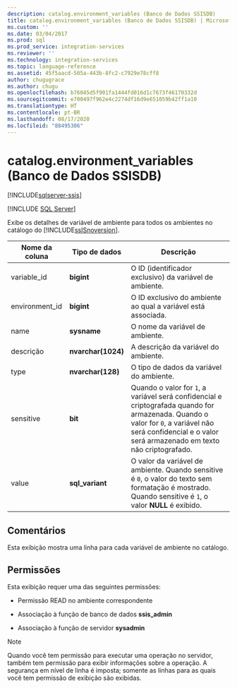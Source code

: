 ```yaml
---
description: catalog.environment_variables (Banco de Dados SSISDB)
title: catalog.environment_variables (Banco de Dados SSISDB) | Microsoft Docs
ms.custom: ''
ms.date: 03/04/2017
ms.prod: sql
ms.prod_service: integration-services
ms.reviewer: ''
ms.technology: integration-services
ms.topic: language-reference
ms.assetid: 45f5aacd-505a-443b-8fc2-c7929e78cff8
author: chugugrace
ms.author: chugu
ms.openlocfilehash: b76045d5f901fa1444fd016d1c7673f46170332d
ms.sourcegitcommit: e700497f962e4c2274df16d9e651059b42ff1a10
ms.translationtype: HT
ms.contentlocale: pt-BR
ms.lasthandoff: 08/17/2020
ms.locfileid: "88495306"
---
```

# <a name="catalogenvironment_variables-ssisdb-database"></a>catalog.environment_variables (Banco de Dados SSISDB)

[!INCLUDE[sqlserver-ssis](../../includes/applies-to-version/sqlserver-ssis.md)]


[!INCLUDE [SQL Server](../../includes/applies-to-version/sqlserver.md)]

  Exibe os detalhes de variável de ambiente para todos os ambientes no catálogo do [!INCLUDE[ssISnoversion](../../includes/ssisnoversion-md.md)].  
  
|Nome da coluna|Tipo de dados|Descrição|  
|-----------------|---------------|-----------------|  
|variable_id|**bigint**|O ID (identificador exclusivo) da variável de ambiente.|  
|environment_id|**bigint**|O ID exclusivo do ambiente ao qual a variável está associada.|  
|name|**sysname**|O nome da variável de ambiente.|  
|descrição|**nvarchar(1024)**|A descrição da variável do ambiente.|  
|type|**nvarchar(128)**|O tipo de dados da variável do ambiente.|  
|sensitive|**bit**|Quando o valor for `1`, a variável será confidencial e criptografada quando for armazenada. Quando o valor for `0`, a variável não será confidencial e o valor será armazenado em texto não criptografado.|  
|value|**sql_variant**|O valor da variável de ambiente. Quando sensitive é `0`, o valor do texto sem formatação é mostrado. Quando sensitive é `1`, o valor **NULL** é exibido.|  
  
## <a name="remarks"></a>Comentários  
 Esta exibição mostra uma linha para cada variável de ambiente no catálogo.  
  
## <a name="permissions"></a>Permissões  
 Esta exibição requer uma das seguintes permissões:  
  
-   Permissão READ no ambiente correspondente  
  
-   Associação à função de banco de dados **ssis_admin**  
  
-   Associação à função de servidor **sysadmin**  
  
> [!NOTE]  
>  Quando você tem permissão para executar uma operação no servidor, também tem permissão para exibir informações sobre a operação. A segurança em nível de linha é imposta; somente as linhas para as quais você tem permissão de exibição são exibidas.  
  
  
